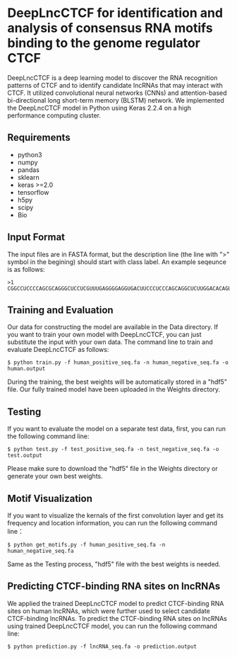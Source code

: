 # DeepLncCTCF for identification and analysis of consensus RNA motifs binding to the genome regulator CTCF
DeepLncCTCF is a deep learning model to discover the RNA recognition patterns of CTCF and to identify candidate lncRNAs that may interact with CTCF. It utilized convolutional neural networks (CNNs) and attention-based bi-directional long short-term memory (BLSTM) network. We implemented the DeepLncCTCF model in Python using Keras 2.2.4 on a high performance computing cluster.

## Requirements
- python3
- numpy 
- pandas
- sklearn
- keras >=2.0
- tensorflow
- h5py
- scipy
- Bio

## Input Format
The input files are in FASTA format, but the description line (the line with ">" symbol in the begining) should start with class label. An example seqeunce is as follows:
```
>1
CGGCCUCCCCAGCGCAGGGCUCCUCGUUUGAGGGGAGGUGACUUCCCUCCCAGCAGGCUCUUGGACACAGUAAGCUUCCCCAGCCCUGCCUGAGCAGCCUUUCCUCCUUGCCCUGUUCCCCACCUCCCGGCUCCAGGUGAGCGGGCCCUGGAGCUUGCAGUCGGAGGGCCUUGGGCAAGAUCGCCUCCUCCCCUCCAGCCC
```

## Training and Evaluation
Our data for constructing the model are available in the Data directory. If you want to train your own model with DeepLncCTCF, you can just substitute the input with your own data. The command line to train and evaluate DeepLncCTCF as follows:
```
$ python train.py -f human_positive_seq.fa -n human_negative_seq.fa -o human.output
```
During the training, the best weights will be automatically stored in a "hdf5" file. Our fully trained model have been uploaded in the Weights directory.

## Testing 
If you want to evaluate the model on a separate test data, first, you can run the following command line:
```
$ python test.py -f test_positive_seq.fa -n test_negative_seq.fa -o test.output
```
Please make sure to download the "hdf5" file in the Weights directory or generate your own best weights.

## Motif Visualization
If you want to visualize the kernals of the first convolution layer and get its frequency and location information, you can run the following command line：
```
$ python get_motifs.py -f human_positive_seq.fa -n human_negative_seq.fa
```
Same as the Testing process, "hdf5" file with the best weights is needed. 

## Predicting CTCF-binding RNA sites on lncRNAs
We applied the trained DeepLncCTCF model to predict CTCF-binding RNA sites on human lncRNAs, which were further used to select candidate CTCF-binding lncRNAs. To predict the CTCF-binding RNA sites on lncRNAs using trained DeepLncCTCF model, you can run the following command line:
```
$ python prediction.py -f lncRNA_seq.fa -o prediction.output
```